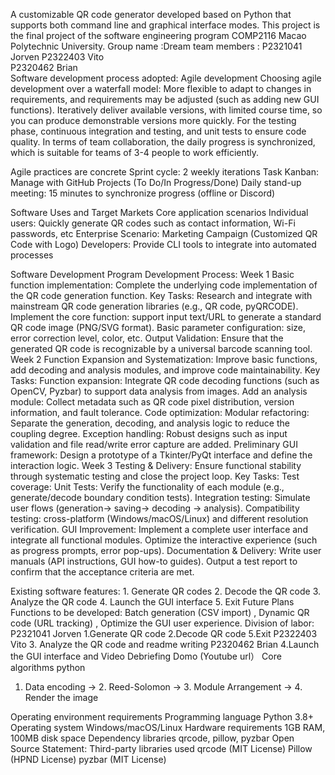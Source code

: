 A customizable QR code generator developed based on Python that supports both command line and graphical interface modes. This project is the final project of the software engineering program COMP2116 Macao Polytechnic University.
Group name :Dream team
members : P2321041 Jorven 
          P2322403 Vito 	
          P2320462 Brian 	
Software development process adopted: Agile development
Choosing agile development over a waterfall model:
    More flexible to adapt to changes in requirements, and requirements may be adjusted (such as adding new GUI functions).
    Iteratively deliver available versions, with limited course time, so you can produce demonstrable versions more quickly.
    For the testing phase, continuous integration and testing, and unit tests to ensure code quality.
    In terms of team collaboration, the daily progress is synchronized, which is suitable for teams of 3-4 people to work efficiently.

Agile practices are concrete
    Sprint cycle: 2 weekly iterations
    Task Kanban: Manage with GitHub Projects (To Do/In Progress/Done)
    Daily stand-up meeting: 15 minutes to synchronize progress (offline or Discord)

Software Uses and Target Markets
  Core application scenarios
    Individual users: Quickly generate QR codes such as contact information, Wi-Fi passwords, etc
    Enterprise Scenario: Marketing Campaign (Customized QR Code with Logo)
    Developers: Provide CLI tools to integrate into automated processes

Software Development Program
Development Process:
Week 1 Basic function implementation: Complete the underlying code implementation of the QR code generation function.
  Key Tasks:
    Research and integrate with mainstream QR code generation libraries (e.g., QR code, pyQRCODE).
    Implement the core function: support input text/URL to generate a standard QR code image (PNG/SVG format).
    Basic parameter configuration: size, error correction level, color, etc.
    Output Validation: Ensure that the generated QR code is recognizable by a universal barcode scanning tool.
Week 2 Function Expansion and Systematization: Improve basic functions, add decoding and analysis modules, and improve code maintainability.
  Key Tasks:
    Function expansion: Integrate QR code decoding functions (such as OpenCV, Pyzbar) to support data analysis from images.
                        Add an analysis module: Collect metadata such as QR code pixel distribution, version information, and fault tolerance.
    Code optimization: Modular refactoring: Separate the generation, decoding, and analysis logic to reduce the coupling degree.
                       Exception handling: Robust designs such as input validation and file read/write error capture are added.
    Preliminary GUI framework: Design a prototype of a Tkinter/PyQt interface and define the interaction logic.
Week 3 Testing & Delivery: Ensure functional stability through systematic testing and close the project loop.
  Key Tasks:
    Test coverage:  Unit Tests: Verify the functionality of each module (e.g., generate/decode boundary condition tests).
                    Integration testing: Simulate user flows (generation→ saving→ decoding → analysis).
                    Compatibility testing: cross-platform (Windows/macOS/Linux) and different resolution verification.
    GUI Improvement:
                    Implement a complete user interface and integrate all functional modules.
                    Optimize the interactive experience (such as progress prompts, error pop-ups).
    Documentation & Delivery:
                    Write user manuals (API instructions, GUI how-to guides).
                    Output a test report to confirm that the acceptance criteria are met.

Existing software features: 1. Generate QR codes
                            2. Decode the QR code
                            3. Analyze the QR code
                            4. Launch the GUI interface
                            5. Exit
Future Plans   Functions to be developed: Batch generation (CSV import) , Dynamic QR code (URL tracking) , Optimize the GUI user experience.
Division of labor: P2321041 Jorven   1.Generate QR code 2.Decode QR code 5.Exit
                   P2322403 Vito     3. Analyze the QR code and readme writing
                   P2320462 Brian    4.Launch the GUI interface and Video Debriefing
Domo (Youtube url）
Core algorithms
python
1. Data encoding → 2. Reed-Solomon → 3. Module Arrangement → 4. Render the image

Operating environment requirements
Programming language         Python 3.8+
Operating                    system Windows/macOS/Linux
Hardware requirements        1GB RAM, 100MB disk space
Dependency libraries         qrcode, pillow, pyzbar
Open Source Statement: Third-party libraries used
                       qrcode (MIT License)
                       Pillow (HPND License)
                       pyzbar (MIT License)

